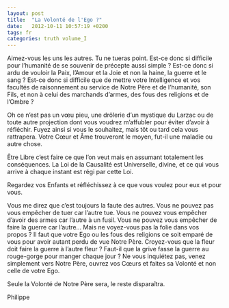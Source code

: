 ```yaml
---
layout: post
title:  "La Volonté de l'Ego ?"
date:   2012-10-11 10:57:19 +0200
tags: fr
categories: truth volume_I
---
```

Aimez-vous les uns les autres. Tu ne tueras point. Est-ce donc si difficile pour l’humanité de se souvenir de précepte aussi simple ? Est-ce donc si ardu de vouloir la Paix, l’Amour et la Joie et non la haine, la guerre et le sang ? Est-ce donc si difficile que de mettre votre Intelligence et vos facultés de raisonnement au service de Notre Père et de l’humanité, son Fils, et non à celui des marchands d’armes, des fous des religions et de l’Ombre ?

Oh ce n’est pas un vœu pieu, une drôlerie d’un mystique du Larzac ou de toute autre projection dont vous voudrez m’affubler pour éviter d’avoir à réfléchir. Fuyez ainsi si vous le souhaitez, mais tôt ou tard cela vous rattrapera. Votre Cœur et Âme trouveront le moyen, fut-il une maladie ou autre chose.

Être Libre c’est faire ce que l’on veut mais en assumant totalement les conséquences. La Loi de la Causalité est Universelle, divine, et ce qui vous arrive à chaque instant est régi par cette Loi.

Regardez vos Enfants et réfléchissez à ce que vous voulez pour eux et pour vous.

Vous me direz que c’est toujours la faute des autres. Vous ne pouvez pas vous empêcher de tuer car l’autre tue. Vous ne pouvez vous empêcher d’avoir des armes car l’autre à un fusil. Vous ne pouvez vous empêcher de faire la guerre car l’autre… Mais ne voyez-vous pas la folie dans vos propos ? Il faut que votre Ego ou les fous des religions ce soit emparé de vous pour avoir autant perdu de vue Notre Père. Croyez-vous que la fleur doit faire la guerre à l’autre fleur ? Faut-il que la grive fasse la guerre au rouge-gorge pour manger chaque jour ? Ne vous inquiétez pas, venez simplement vers Notre Père, ouvrez vos Cœurs et faites sa Volonté et non celle de votre Ego.

Seule la Volonté de Notre Père sera, le reste disparaîtra.

Philippe



<!-- 
Ce(tte) œuvre est mise à disposition selon les termes de la Licence Creative Commons Attribution - Pas d’Utilisation Commerciale 4.0 International.
-->
